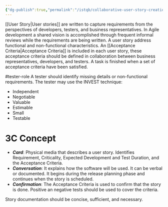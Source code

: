 ```yaml
---
{"dg-publish":true,"permalink":"/istqb/collaborative-user-story-creation/","tags":["agile","agile-tester","#user-story","#tester-role"]}
---
```


[[User Story\|User stories]] are written to capture requirements from the perspectives of developers, testers, and business representatives.
In Agile development a shared vision is accomplished through frequent informal reviews while the requirements are being written.
A user story address functional and non-functional characteristics.
An [[Acceptance Criteria\|Acceptance Criteria]] is included in each user story, these acceptance criteria should be defined in collaboration between business representatives, developers, and testers.
A task is finished when a set of acceptance criteria have been satisfied.

#tester-role 
A tester should identify missing details or non-functional requirements.
The tester may use the INVEST technique:
- Independent
- Negotiable
- Valuable
- Estimable
- Small
- Testable
# 3C Concept
- ***Card***: Physical media that describes a user story. Identifies Requirement, Criticality, Expected Development and Test Duration, and the Acceptance Criteria.
- ***Conversation***: It explains how the software will be used. It can be verbal or documented. It begins during the release planning phase and continues when the story is scheduled.
- ***Confirmation***: The Acceptance Criteria is used to confirm that the story is done. Positive an negative tests should be used to cover the criteria. 

Story documentation should be concise, sufficient, and necessary.
